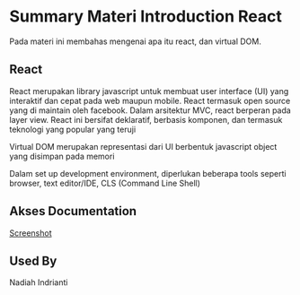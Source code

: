 # Summary Materi Introduction React

Pada materi ini membahas mengenai apa itu react, dan virtual DOM.


## React

React merupakan library javascript untuk membuat user interface (UI) yang interaktif dan cepat pada web maupun mobile. React termasuk open source yang di maintain oleh facebook. Dalam arsitektur MVC, react berperan pada layer view. React ini bersifat deklaratif, berbasis komponen, dan termasuk teknologi yang popular yang teruji

Virtual DOM merupakan representasi dari UI berbentuk javascript object yang disimpan pada memori

Dalam set up development environment, diperlukan beberapa tools seperti browser, text editor/IDE, CLS (Command Line Shell)

## Akses Documentation

[Screenshot](https://github.com/nadiahindrianti/react_nadiah-indrianti/tree/main/08_Introduction%20React/Screenshot)


## Used By

Nadiah Indrianti
